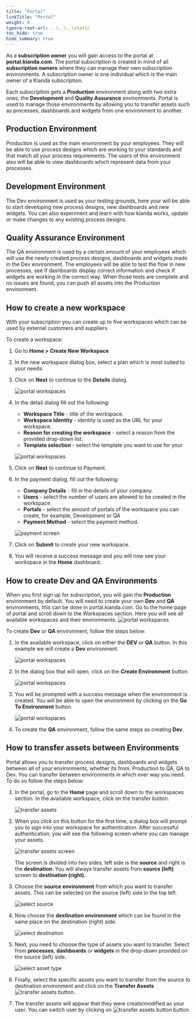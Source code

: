 ```yaml
---
title: "Portal"
linkTitle: "Portal"
weight: 8
typora-root-url: ..\..\..\static
toc_hide: true
hide_summary: true
---
```


<!---->

As a **subscription owner** you will gain access to the portal at **portal.kianda.com**. The portal subscription is created in mind of all **subscription owners** where they can manage their own subscription environments. A subscription owner is one individual which is the main owner of a Kianda subscription. 

Each subscription gets a **Production** environment along with two extra ones, the **Development** and **Quality Assurance** environments. Portal is used to manage those environments by allowing you to transfer assets such as processes, dashboards and widgets from one environment to another. 

## Production Environment

Production is used as the main environment by your employees. They will be able to use process designs which are working to your standards and that match all your process requirements. The users of this environment also will be able to view dashboards which represent data from your processes.

## Development Environment

The Dev environment is used as your testing grounds, here your will be able to start developing new process designs, new dashboards and new widgets. You can also experiment and learn with how kianda works, update or make changes to any existing process designs.  

## Quality Assurance Environment

The QA environment is used by a certain amount of your employees which will use the newly created process designs, dashboards and widgets made in the Dev environment. The employees will be able to test the flow in new processes, see if dashboards display correct information and check if widgets are working in the correct way. When those tests are complete and no issues are found, you can push all assets into the Production environment.



## How to create a new workspace

With your subscription you can create up to five workspaces which can be used by external customers and suppliers.

To create a workspace:

1. Go to **Home > Create New Workspace**

2. In the new workspace dialog box, select a plan which is most suited to your needs.

3. Click on **Next** to continue to the **Details** dialog.

   ![portal workspaces](/images/plan-selection.jpg)

4. In the detail dialog fill out the following:

   - **Workspace Title** - title of the workspace.
   - **Workspace Identity** - identity is used as the URL for your workspace.
   - **Reason for creating the workspace** - select a reason from the provided drop-down list.
   - **Template selection** - select the template you want to use for your 

   ![portal workspaces](/images/new-workspace-details2.jpg)

5. Click on **Next** to continue to Payment.

6. In the payment dialog, fill out the following:

   - **Company Details** - fill in the details of your company.
   - **Users** - select the number of users are allowed to be created in the workspace.
   - **Portals** - select the amount of portals of the workspace you can create, for example, Development or QA
   - **Payment Method** - select the payment method.

   ![payment screen](/images/payment.jpg)

7. Click on **Submit** to create your new workspace.

8. You will receive a success message and you will now see your workspace in the **Home** dashboard.

   

## How to create Dev and QA Environments

When you first sign up for subscription, you will gain the **Production** environment by default. You will need to create your own **Dev** and **QA** environments, this can be done in portal.kianda.com. Go to the home page of portal and scroll down to the Workspaces section. Here you will see all available workspaces and their environments. ![portal workspaces](/images/portal-workspaces.jpg)

To create **Dev** or **QA** environment, follow the steps below: 

1. In the available workspace, click on either the **DEV** or **QA** button. In this example we will create a **Dev** environment.

   ![portal workspaces](/images/dev-qa.jpg)

2. In the dialog box that will open, click on the **Create Environment** button.

   ![portal workspaces](/images/create-dev.jpg)

3. You will be prompted with a success message when the environment is created. You will be able to open the environment by clicking on the **Go To Environment** button.

   ![portal workspaces](/images/created-dev-env.jpg)

4. To create the **QA** environment, follow the same steps as creating **Dev**.

## How to transfer assets between Environments  

Portal allows you to transfer process designs, dashboards and widgets between all of your environments, whether its from. Production to QA, QA to Dev. You can transfer between environments in which ever way you need. To do so follow the steps below:

1. In the portal, go to the **Home** page and scroll down to the workspaces section. In the available workspace, click on the transfer button.

   ![transfer assets](/images/transfer-assets.jpg)

2. When you click on this button for the first time, a dialog box will prompt you to sign into your workspace for authentication. After successful authentication, you will see the following screen where you can manage your assets.

   ![transfer assets screen](/images/transfer-assets-screen.jpg)

   The screen is divided into two sides, left side is the **source** and right is the **destination**. You will always transfer assets from **source (left)** screen to **destination (right).** 

3. Choose the **source environment** from which you want to transfer assets. This can be selected on the source (left) side in the top left.

   ![select source](/images/select-env.jpg)

4. Now choose the **destination environment** which can be found in the same place on the destination (right) side.

   ![select destination](/images/select-destination-env.jpg)

5. Next, you need to choose the type of assets you want to transfer. Select from **processes**, **dashboards** or **widgets** in the drop-down provided on the source (left) side.

   ![select asset type](/images/select-asset-type.jpg)

6. Finally, select the specific assets you want to transfer from the source to destination environment and click on the **Transfer Assets** ![transfer assets button](/images/transfer-assets-button.jpg).

7. The transfer assets will appear that they were create/modified as your user. You can switch user by clicking on ![transfer assets button](/images/switch-user.jpg) button.

